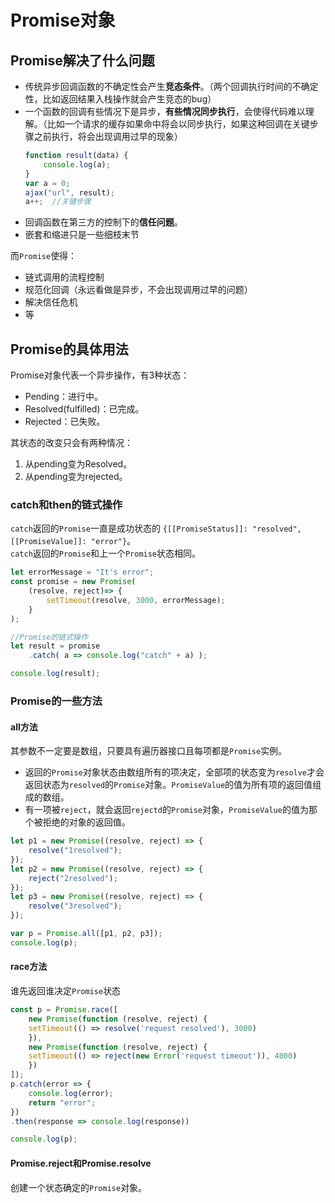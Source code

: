 # Promise对象

## Promise解决了什么问题
- 传统异步回调函数的不确定性会产生**竞态条件**。（两个回调执行时间的不确定性，比如返回结果入栈操作就会产生竞态的bug）  
- 一个函数的回调有些情况下是异步，**有些情况同步执行**，会使得代码难以理解。（比如一个请求的缓存如果命中将会以同步执行，如果这种回调在关键步骤之前执行，将会出现调用过早的现象）  
  ```javascript
  function result(data) {
      console.log(a);
  }
  var a = 0;
  ajax("url", result);
  a++;  //关键步骤
  ```
- 回调函数在第三方的控制下的**信任问题**。  
- 嵌套和缩进只是一些细枝末节  

而`Promise`使得：
- 链式调用的流程控制
- 规范化回调（永远看做是异步，不会出现调用过早的问题）
- 解决信任危机
- 等

## Promise的具体用法

Promise对象代表一个异步操作，有3种状态：
- Pending：进行中。
- Resolved(fulfilled)：已完成。
- Rejected：已失败。

其状态的改变只会有两种情况：  
1. 从pending变为Resolved。
2. 从pending变为rejected。

### catch和then的链式操作
`catch`返回的`Promise`一直是成功状态的 `{[[PromiseStatus]]: "resolved", [[PromiseValue]]: "error"}`。  
`catch`返回的`Promise`和上一个`Promise`状态相同。
```javascript
let errorMessage = "It's error";
const promise = new Promise(
    (resolve, reject)=> {
        setTimeout(resolve, 3000, errorMessage);
    }
);

//Promise的链式操作
let result = promise
    .catch( a => console.log("catch" + a) );

console.log(result);
```

### Promise的一些方法

#### all方法
其参数不一定要是数组，只要具有遍历器接口且每项都是`Promise`实例。  
 - 返回的`Promise`对象状态由数组所有的项决定，全部项的状态变为`resolve`才会返回状态为`resolved`的`Promise`对象。`PromiseValue`的值为所有项的返回值组成的数组。
 - 有一项被`reject`，就会返回`rejectd`的`Promise`对象，`PromiseValue`的值为那个被拒绝的对象的返回值。
```javascript
let p1 = new Promise((resolve, reject) => {
	resolve("1resolved");
});
let p2 = new Promise((resolve, reject) => {
	reject("2resolved");
});
let p3 = new Promise((resolve, reject) => {
	resolve("3resolved");
});

var p = Promise.all([p1, p2, p3]);
console.log(p);
```

#### race方法
谁先返回谁决定`Promise`状态
```javascript
const p = Promise.race([
    new Promise(function (resolve, reject) {
    setTimeout(() => resolve('request resolved'), 3000)
    }),
    new Promise(function (resolve, reject) {
    setTimeout(() => reject(new Error('request timeout')), 4000)
    })
]);
p.catch(error => {
    console.log(error);
    return "error";
})
.then(response => console.log(response)) 

console.log(p);
```

#### Promise.reject和Promise.resolve
创建一个状态确定的`Promise`对象。
